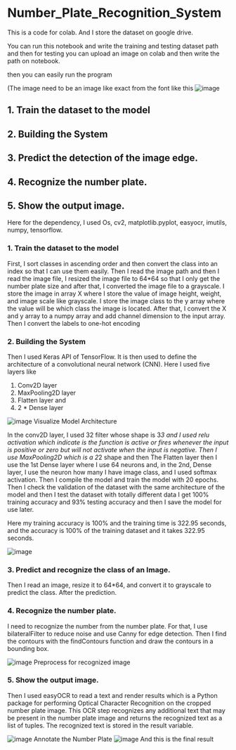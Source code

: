 # Number_Plate_Recognition_System

This is a code for colab. And I store the dataset on google drive.

You can run this notebook and write the training and testing dataset path and then for testing you can upload an image on colab and then write the path on notebook.

then you can easily run the program

(The image need to be an image like exact from the font like this ![image](https://user-images.githubusercontent.com/93119678/225416787-d4ba1318-dfcc-42db-8a1b-d7c2caa04d2b.png)


 ## 1. Train the dataset to the model
 ## 2.	Building the System
 ## 3. Predict the detection of the image edge.
 ## 4. Recognize the number plate.
 ## 5. Show the output image.

Here for the dependency, I used Os, cv2, matplotlib.pyplot, easyocr, imutils, numpy, tensorflow.

 ### 1.  Train the dataset to the model

 First, I sort classes in ascending order and then convert the class into an index so that I can use them easily. Then I read the image path and then I read the image file, I resized the image file to 64*64 so that I only get the number plate size and after that, I converted the image file to a grayscale.
I store the image in array X where I store the value of image height, weight, and image scale like grayscale. I store the image class to the y array where the value will be which class the image is located. 
After that, I convert the X and y array to a numpy array and add channel dimension to the input array. Then I convert the labels to one-hot encoding

### 2. Building the System
Then I used Keras API of TensorFlow. It is then used to define the architecture of a convolutional neural network (CNN). Here I used five layers like
1.	Conv2D layer
2.	MaxPooling2D layer
3.	Flatten layer and 
4.	2 * Dense layer

   ![image](https://github.com/rup-ak/Number_Plate_Recognition_System/assets/93119678/c5ecad7f-28fa-40da-bddd-d2ddeb92ed6e)
   Visualize Model Architecture

In the conv2D layer, I used 32 filter whose shape is 3*3 and I used relu activation which indicate is the function is active or fires whenever the input is positive or zero but will not activate when the input is negative. Then I use MaxPooling2D which is a 2*2 shape and then The Flatten layer then I use the 1st Dense layer where I use 64 neurons and, in the 2nd, Dense layer, I use the neuron how many I have image class, and I used softmax activation. Then I compile the model and train the model with 20 epochs. 
Then I check the validation of the dataset with the same architecture of the model and then I test the dataset with totally different data I get 100% training accuracy and 93% testing accuracy and then I save the model for use later. 

Here my training accuracy is 100% and the training time is 322.95 seconds, and the accuracy is 100% of the training dataset and it takes 322.95 seconds.

![image](https://github.com/rup-ak/Number_Plate_Recognition_System/assets/93119678/49e230aa-dba5-4a99-9cb7-cd6dfc525334)


### 3. Predict and recognize the class of an Image.
Then I read an image, resize it to 64*64, and convert it to grayscale to predict the class. After the prediction. 

### 4. Recognize the number plate.
I need to recognize the number from the number plate. For that, I use bilateralFilter to reduce noise and use Canny for edge detection. Then I find the contours with the findContours function and draw the contours in a bounding box. 

![image](https://github.com/rup-ak/Number_Plate_Recognition_System/assets/93119678/22446427-cd93-42d9-8b2e-1ad21e694a57)
Preprocess for recognized image

### 5. Show the output image.
 Then I used easyOCR to read a text and render results which is a Python package for performing Optical Character Recognition on the cropped number plate image. This OCR step recognizes any additional text that may be present in the number plate image and returns the recognized text as a list of tuples. The recognized text is stored in the result variable.

 ![image](https://github.com/rup-ak/Number_Plate_Recognition_System/assets/93119678/a5ce2294-9fff-42d3-870b-c47d88a9dc08) 
Annotate the Number Plate
 ![image](https://github.com/rup-ak/Number_Plate_Recognition_System/assets/93119678/c96c9215-29db-4ee2-8839-a49af4095b61)
And this is the final result

